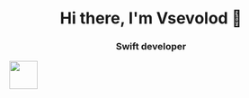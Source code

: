 <h1 align="center">Hi there, I'm Vsevolod 👋</a> 

<h3 align="center">Swift developer </h3>
<img src="https://cdn.jsdelivr.net/gh/devicons/devicon/icons/swift/swift-original.svg" width="50" height="50"/>
          
<!--
**vsevolodtsarev/vsevolodtsarev** is a ✨ _special_ ✨ repository because its `README.md` (this file) appears on your GitHub profile.

Here are some ideas to get you started:

- 🔭 I’m currently working on ...
- 🌱 I’m currently learning ...
- 👯 I’m looking to collaborate on ...
- 🤔 I’m looking for help with ...
- 💬 Ask me about ...
- 📫 How to reach me: ...
- 😄 Pronouns: ...
- ⚡ Fun fact: ...
-->
